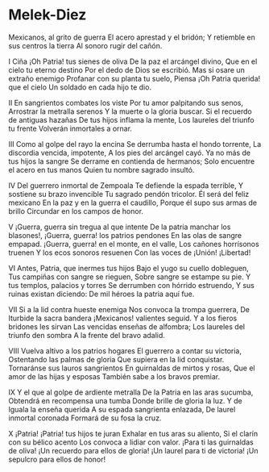 # Melek-Diez

Mexicanos, al grito de guerra
El acero aprestad y el bridón;
Y retiemble en sus centros la tierra
Al sonoro rugir del cañón.

I
Ciña ¡Oh Patria! tus sienes de oliva
De la paz el arcángel divino,
Que en el cielo tu eterno destino
Por el dedo de Dios se escribió.
Mas si osare un extraño enemigo
Profanar con su planta tu suelo,
Piensa ¡Oh Patria querida! que el cielo
Un soldado en cada hijo te dio.

II
En sangrientos combates los viste
Por tu amor palpitando sus senos,
Arrostrar la metralla serenos
Y la muerte o la gloria buscar.
Si el recuerdo de antiguas hazañas
De tus hijos inflama la mente,
Los laureles del triunfo tu frente
Volverán inmortales a ornar.

III
Como al golpe del rayo la encina
Se derrumba hasta el hondo torrente,
La discordia vencida, impotente,
A los pies del arcángel cayó.
Ya no más de tus hijos la sangre
Se derrame en contienda de hermanos;
Solo encuentre el acero en tus manos
Quien tu nombre sagrado insultó.

IV
Del guerrero inmortal de Zempoala
Te defiende la espada terrible,
Y sostiene su brazo invencible
Tu sagrado pendón tricolor.
Él será del feliz mexicano
En la paz y en la guerra el caudillo,
Porque él supo sus armas de brillo
Circundar en los campos de honor.

V
¡Guerra, guerra sin tregua al que intente
De la patria manchar los blasones!,
¡Guerra, guerra! los patrios pendones
En las olas de sangre empapad.
¡Guerra, guerra! en el monte, en el valle,
Los cañones horrísonos truenen
Y los ecos sonoros resuenen
Con las voces de ¡Unión! ¡Libertad!

VI
Antes, Patria, que inermes tus hijos
Bajo el yugo su cuello dobleguen,
Tus campiñas con sangre se rieguen,
Sobre sangre se estampe su pie.
Y tus templos, palacios y torres
Se derrumben con hórrido estruendo,
Y sus ruinas existan diciendo:
De mil héroes la patria aquí fue.

VII
Si a la lid contra hueste enemiga
Nos convoca la trompa guerrera,
De Iturbide la sacra bandera
¡Mexicanos! valientes seguid.
Y a los fieros bridones les sirvan
Las vencidas enseñas de alfombra;
Los laureles del triunfo den sombra
A la frente del bravo adalid.

VIII
Vuelva altivo a los patrios hogares
El guerrero a contar su victoria,
Ostentando las palmas de gloria
Que supiera en la lid conquistar.
Tornaránse sus lauros sangrientos
En guirnaldas de mirtos y rosas,
Que el amor de las hijas y esposas
También sabe a los bravos premiar.

IX
Y el que al golpe de ardiente metralla
De la Patria en las aras sucumba,
Obtendrá en recompensa una tumba
Donde brille de gloria la luz.
Y de Iguala la enseña querida
A su espada sangrienta enlazada,
De laurel inmortal coronada
Formará de su fosa la cruz.

X
¡Patria! ¡Patria! tus hijos te juran
Exhalar en tus aras su aliento,
Si el clarín con su bélico acento
Los convoca a lidiar con valor.
¡Para ti las guirnaldas de oliva!
¡Un recuerdo para ellos de gloria!
¡Un laurel para ti de victoria!
¡Un sepulcro para ellos de honor!
